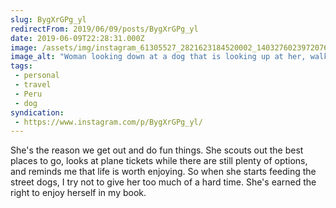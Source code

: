 ```yaml
---
slug: BygXrGPg_yl
redirectFrom: 2019/06/09/posts/BygXrGPg_yl
date: 2019-06-09T22:28:31.000Z
image: /assets/img/instagram_61305527_2821623184520002_1403276023972076726_n_17889917152349813.jpg
image_alt: "Woman looking down at a dog that is looking up at her, walking down a narrow cobblestone street where colorful clothes are for sale."
tags:
 - personal
 - travel
 - Peru
 - dog
syndication:
 - https://www.instagram.com/p/BygXrGPg_yl/
---
```


She's the reason we get out and do fun things. She scouts out the best places to go, looks at plane tickets while there are still plenty of options, and reminds me that life is worth enjoying. So when she starts feeding the street dogs, I try not to give her too much of a hard time. She's earned the right to enjoy herself in my book.
